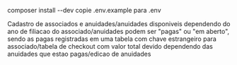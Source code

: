 composer install --dev
copie .env.example para .env

Cadastro de associados e anuidades/anuidades disponiveis dependendo do ano de filiacao do associado/anuidades podem ser "pagas" ou "em aberto", sendo as pagas registradas em uma tabela com chave estrangeiro para associado/tabela de checkout com valor total devido dependendo das anuidades que estao pagas/edicao de anuidades
